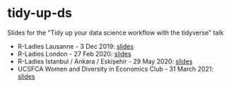 # tidy-up-ds

Slides for the "Tidy up your data science workflow with the tidyverse" talk

- R-Ladies Lausanne - 3 Dec 2019: [slides](https://mine-cetinkaya-rundel.github.io/tidy-up-ds/2019-12-lausanne/tidy-up.html#1)
- R-Ladies London - 27 Feb 2020: [slides](https://mine-cetinkaya-rundel.github.io/tidy-up-ds/2020-02-london/tidy-up.html#1)
- R-Ladies Istanbul / Ankara / Eskișehir - 29 May 2020: [slides](https://mine-cetinkaya-rundel.github.io/tidy-up-ds/2020-05-turkiye/tidy-up.html#1)
- UCSFCA Women and Diversity in Economics Club - 31 March 2021: [slides](https://mine-cetinkaya-rundel.github.io/tidy-up-ds/2021-03-ucfca/tidy-up.html#1)